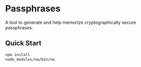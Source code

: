 # Passphrases

A tool to generate and help memorize cryptographically secure passphrases.

## Quick Start

```sh
npm install
node_modules/nw/bin/nw
```
